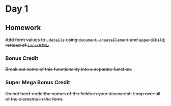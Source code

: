 # Day 1

## Homework

~~Add form values to `.details` using `document.createElement` and `appendChild`, instead of `innerHTML`.~~

### Bonus Credit

~~Break out some of this functionality into a separate function.~~

### Super Mega Bonus Credit

~~Do not hard-code the names of the fields in your Javascript.~~
~~Loop over all of the elements in the form.~~

